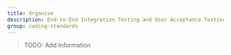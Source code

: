 ```yaml
---
title: Organise
description: End-to-End Integration Testing and User Acceptance Testing
group: coding-standards
---
```


> TODO: Add Information